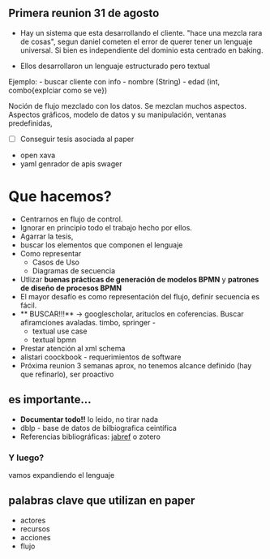 ## Primera reunion 31 de agosto

* Hay un sistema que esta desarrollando el cliente. "hace una mezcla rara de cosas", segun daniel cometen el error de querer tener un lenguaje universal. Si bien es independiente del dominio esta centrado en baking.

* Ellos desarrollaron un lenguaje estructurado pero textual

Ejemplo:
	- buscar cliente con info
		- nombre (String)
		- edad (int, combo{explciar como se ve})

Noción de flujo mezclado con los datos. Se mezclan muchos aspectos. Aspectos gráficos, modelo de datos y su manipulación, ventanas predefinidas,

* [ ] Conseguir tesis asociada al paper

* open xava
* yaml genrador de apis swager


# Que hacemos?
* Centrarnos en flujo de control.
* Ignorar en principio todo el trabajo hecho por ellos.
* Agarrar la tesis,
* buscar los elementos que componen el lenguaje
* Como representar
	* Casos de Uso
	* Diagramas de secuencia
* Utlizar **buenas prácticas de generación de modelos BPMN** y **patrones de diseño de procesos BPMN**
* El mayor desafío es como representación del flujo, definir secuencia es fácil.
* ** BUSCAR!!!** -> googlescholar, arituclos en coferencias. Buscar afiramciones avaladas. timbo, springer -
	* textual use case
	* textual bpmn
* Prestar atención al xml schema
* alistari coockbook - requerimientos de software
* Próxima reunion 3 semanas aprox, no tenemos alcance definido (hay que refinarlo), ser proactivo


## es importante...
* **Documentar todo!!** lo leido, no tirar nada
* dblp - base de datos de bilbiografica ceintífica
* Referencias bibliográficas: [jabref](http://jabref.sourceforge.net/) o zotero


### Y luego?
vamos expandiendo el lenguaje

## palabras clave que utilizan en paper
* actores
* recursos
* acciones
* flujo

